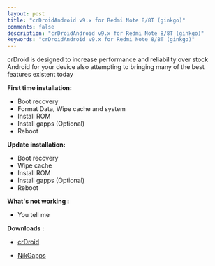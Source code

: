 ```yaml
---
layout: post
title: "crDroidAndroid v9.x for Redmi Note 8/8T (ginkgo)"
comments: false
description: "crDroidAndroid v9.x for Redmi Note 8/8T (ginkgo)"
keywords: "crDroidAndroid v9.x for Redmi Note 8/8T (ginkgo)"
---
```


crDroid is designed to increase performance and reliability over stock Android for your device also attempting to bringing many of the best features existent today

**First time installation:**

* Boot recovery
* Format Data, Wipe cache and system
* Install ROM
* Install gapps (Optional)
* Reboot

**Update installation:**

* Boot recovery
* Wipe cache
* Install ROM
* Install gapps (Optional)
* Reboot

**What's not working :**

 * You tell me


**Downloads :**

 * [crDroid](https://sourceforge.net/projects/darkjoker360-developements/files/Xiaomi/Redmi%20Note%208/ROM/Android-13.x/crDroid/)

 * [NikGapps](https://nikgapps.com/downloads)

